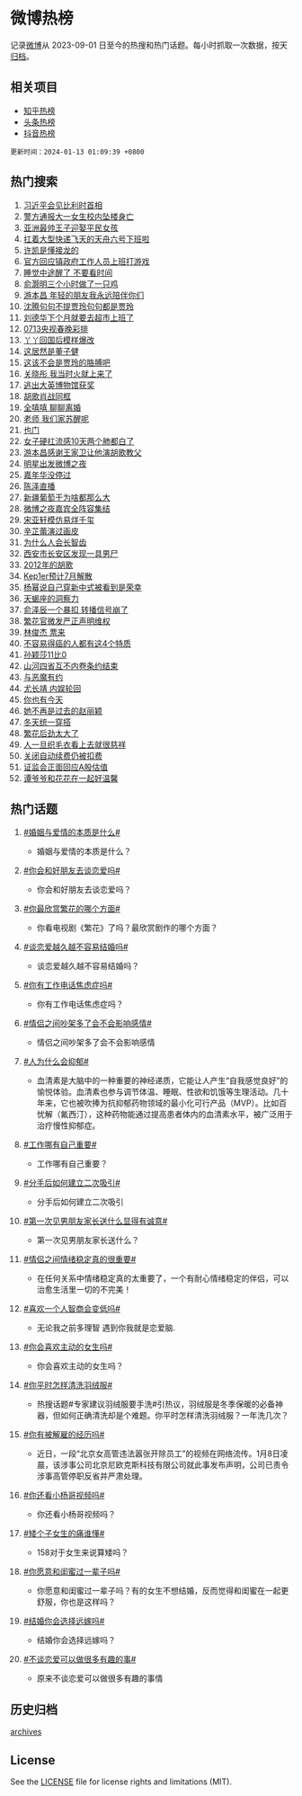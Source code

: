 # 微博热榜

记录[微博](https://www.weibo.com)从 2023-09-01 日至今的热搜和热门话题。每小时抓取一次数据，按天[归档](archives)。

## 相关项目

- [知乎热榜](https://github.com/hotarchive/zhihu)
- [头条热榜](https://github.com/hotarchive/toutiao)
- [抖音热榜](https://github.com/hotarchive/douyin)


`更新时间：2024-01-13 01:09:39 +0800`

## 热门搜索

1. [习近平会见比利时首相](https://m.weibo.cn/search?containerid=100103type%3D1%26t%3D10%26q%3D%23%E4%B9%A0%E8%BF%91%E5%B9%B3%E4%BC%9A%E8%A7%81%E6%AF%94%E5%88%A9%E6%97%B6%E9%A6%96%E7%9B%B8%23&stream_entry_id=51&isnewpage=1&extparam=seat%3D1%26cate%3D10103%26q%3D%2523%25E4%25B9%25A0%25E8%25BF%2591%25E5%25B9%25B3%25E4%25BC%259A%25E8%25A7%2581%25E6%25AF%2594%25E5%2588%25A9%25E6%2597%25B6%25E9%25A6%2596%25E7%259B%25B8%2523%26dgr%3D0%26pos%3D0%26filter_type%3Drealtimehot%26c_type%3D51%26stream_entry_id%3D51%26display_time%3D1705079378%26pre_seqid%3D1705079378600032763151)
1. [警方通报大一女生校内坠楼身亡](https://m.weibo.cn/search?containerid=100103type%3D1%26t%3D10%26q%3D%23%E8%AD%A6%E6%96%B9%E9%80%9A%E6%8A%A5%E5%A4%A7%E4%B8%80%E5%A5%B3%E7%94%9F%E6%A0%A1%E5%86%85%E5%9D%A0%E6%A5%BC%E8%BA%AB%E4%BA%A1%23&stream_entry_id=31&isnewpage=1&extparam=seat%3D1%26realpos%3D1%26c_type%3D31%26stream_entry_id%3D31%26lcate%3D5001%26cate%3D5001%26q%3D%2523%25E8%25AD%25A6%25E6%2596%25B9%25E9%2580%259A%25E6%258A%25A5%25E5%25A4%25A7%25E4%25B8%2580%25E5%25A5%25B3%25E7%2594%259F%25E6%25A0%25A1%25E5%2586%2585%25E5%259D%25A0%25E6%25A5%25BC%25E8%25BA%25AB%25E4%25BA%25A1%2523%26dgr%3D0%26pos%3D0%26filter_type%3Drealtimehot%26band_rank%3D1%26flag%3D2%26display_time%3D1705079378%26pre_seqid%3D1705079378600032763151)
1. [亚洲最帅王子迎娶平民女孩](https://m.weibo.cn/search?containerid=100103type%3D1%26t%3D10%26q%3D%23%E4%BA%9A%E6%B4%B2%E6%9C%80%E5%B8%85%E7%8E%8B%E5%AD%90%E8%BF%8E%E5%A8%B6%E5%B9%B3%E6%B0%91%E5%A5%B3%E5%AD%A9%23&stream_entry_id=31&isnewpage=1&extparam=seat%3D1%26realpos%3D2%26c_type%3D31%26stream_entry_id%3D31%26lcate%3D5001%26cate%3D5001%26q%3D%2523%25E4%25BA%259A%25E6%25B4%25B2%25E6%259C%2580%25E5%25B8%2585%25E7%258E%258B%25E5%25AD%2590%25E8%25BF%258E%25E5%25A8%25B6%25E5%25B9%25B3%25E6%25B0%2591%25E5%25A5%25B3%25E5%25AD%25A9%2523%26dgr%3D0%26pos%3D1%26filter_type%3Drealtimehot%26band_rank%3D2%26flag%3D2%26display_time%3D1705079378%26pre_seqid%3D1705079378600032763151)
1. [扛着大型快递飞天的天舟六号下班啦](https://m.weibo.cn/search?containerid=100103type%3D1%26t%3D10%26q%3D%23%E6%89%9B%E7%9D%80%E5%A4%A7%E5%9E%8B%E5%BF%AB%E9%80%92%E9%A3%9E%E5%A4%A9%E7%9A%84%E5%A4%A9%E8%88%9F%E5%85%AD%E5%8F%B7%E4%B8%8B%E7%8F%AD%E5%95%A6%23&stream_entry_id=31&isnewpage=1&extparam=seat%3D1%26realpos%3D3%26c_type%3D31%26stream_entry_id%3D31%26lcate%3D5001%26cate%3D5001%26q%3D%2523%25E6%2589%259B%25E7%259D%2580%25E5%25A4%25A7%25E5%259E%258B%25E5%25BF%25AB%25E9%2580%2592%25E9%25A3%259E%25E5%25A4%25A9%25E7%259A%2584%25E5%25A4%25A9%25E8%2588%259F%25E5%2585%25AD%25E5%258F%25B7%25E4%25B8%258B%25E7%258F%25AD%25E5%2595%25A6%2523%26dgr%3D0%26pos%3D2%26filter_type%3Drealtimehot%26band_rank%3D3%26flag%3D0%26display_time%3D1705079378%26pre_seqid%3D1705079378600032763151)
1. [许凯是懂接龙的](https://m.weibo.cn/search?containerid=100103type%3D1%26t%3D10%26q%3D%23%E8%AE%B8%E5%87%AF%E6%98%AF%E6%87%82%E6%8E%A5%E9%BE%99%E7%9A%84%23&stream_entry_id=31&isnewpage=1&extparam=seat%3D1%26topic_ad%3D1%26c_type%3D31%26filter_type%3Drealtimehot%26is_ad_pos%3D1%26stream_entry_id%3D31%26q%3D%2523%25E8%25AE%25B8%25E5%2587%25AF%25E6%2598%25AF%25E6%2587%2582%25E6%258E%25A5%25E9%25BE%2599%25E7%259A%2584%2523%26dgr%3D0%26pos%3D3%26adid%3D218706%26band_rank%3D4%26cate%3D5001%26lcate%3D5001%26display_time%3D1705079378%26pre_seqid%3D1705079378600032763151)
1. [官方回应镇政府工作人员上班打游戏](https://m.weibo.cn/search?containerid=100103type%3D1%26t%3D10%26q%3D%23%E5%AE%98%E6%96%B9%E5%9B%9E%E5%BA%94%E9%95%87%E6%94%BF%E5%BA%9C%E5%B7%A5%E4%BD%9C%E4%BA%BA%E5%91%98%E4%B8%8A%E7%8F%AD%E6%89%93%E6%B8%B8%E6%88%8F%23&stream_entry_id=31&isnewpage=1&extparam=seat%3D1%26realpos%3D4%26c_type%3D31%26stream_entry_id%3D31%26lcate%3D5001%26cate%3D5001%26q%3D%2523%25E5%25AE%2598%25E6%2596%25B9%25E5%259B%259E%25E5%25BA%2594%25E9%2595%2587%25E6%2594%25BF%25E5%25BA%259C%25E5%25B7%25A5%25E4%25BD%259C%25E4%25BA%25BA%25E5%2591%2598%25E4%25B8%258A%25E7%258F%25AD%25E6%2589%2593%25E6%25B8%25B8%25E6%2588%258F%2523%26dgr%3D0%26pos%3D4%26filter_type%3Drealtimehot%26band_rank%3D4%26flag%3D2%26display_time%3D1705079378%26pre_seqid%3D1705079378600032763151)
1. [睡觉中途醒了 不要看时间](https://m.weibo.cn/search?containerid=100103type%3D1%26t%3D10%26q%3D%E7%9D%A1%E8%A7%89%E4%B8%AD%E9%80%94%E9%86%92%E4%BA%86+%E4%B8%8D%E8%A6%81%E7%9C%8B%E6%97%B6%E9%97%B4&stream_entry_id=31&isnewpage=1&extparam=seat%3D1%26realpos%3D5%26c_type%3D31%26stream_entry_id%3D31%26lcate%3D5001%26cate%3D5001%26q%3D%25E7%259D%25A1%25E8%25A7%2589%25E4%25B8%25AD%25E9%2580%2594%25E9%2586%2592%25E4%25BA%2586%2520%25E4%25B8%258D%25E8%25A6%2581%25E7%259C%258B%25E6%2597%25B6%25E9%2597%25B4%26dgr%3D0%26pos%3D5%26filter_type%3Drealtimehot%26band_rank%3D5%26flag%3D2%26display_time%3D1705079378%26pre_seqid%3D1705079378600032763151)
1. [俞灏明三个小时做了一只鸡](https://m.weibo.cn/search?containerid=100103type%3D1%26t%3D10%26q%3D%E4%BF%9E%E7%81%8F%E6%98%8E%E4%B8%89%E4%B8%AA%E5%B0%8F%E6%97%B6%E5%81%9A%E4%BA%86%E4%B8%80%E5%8F%AA%E9%B8%A1&stream_entry_id=31&isnewpage=1&extparam=seat%3D1%26realpos%3D6%26c_type%3D31%26stream_entry_id%3D31%26lcate%3D5001%26cate%3D5001%26q%3D%25E4%25BF%259E%25E7%2581%258F%25E6%2598%258E%25E4%25B8%2589%25E4%25B8%25AA%25E5%25B0%258F%25E6%2597%25B6%25E5%2581%259A%25E4%25BA%2586%25E4%25B8%2580%25E5%258F%25AA%25E9%25B8%25A1%26dgr%3D0%26pos%3D6%26filter_type%3Drealtimehot%26band_rank%3D6%26flag%3D2%26display_time%3D1705079378%26pre_seqid%3D1705079378600032763151)
1. [游本昌 年轻的朋友我永远陪伴你们](https://m.weibo.cn/search?containerid=100103type%3D1%26t%3D10%26q%3D%E6%B8%B8%E6%9C%AC%E6%98%8C+%E5%B9%B4%E8%BD%BB%E7%9A%84%E6%9C%8B%E5%8F%8B%E6%88%91%E6%B0%B8%E8%BF%9C%E9%99%AA%E4%BC%B4%E4%BD%A0%E4%BB%AC&stream_entry_id=31&isnewpage=1&extparam=seat%3D1%26realpos%3D7%26c_type%3D31%26stream_entry_id%3D31%26lcate%3D5001%26cate%3D5001%26q%3D%25E6%25B8%25B8%25E6%259C%25AC%25E6%2598%258C%2520%25E5%25B9%25B4%25E8%25BD%25BB%25E7%259A%2584%25E6%259C%258B%25E5%258F%258B%25E6%2588%2591%25E6%25B0%25B8%25E8%25BF%259C%25E9%2599%25AA%25E4%25BC%25B4%25E4%25BD%25A0%25E4%25BB%25AC%26dgr%3D0%26pos%3D7%26filter_type%3Drealtimehot%26band_rank%3D7%26flag%3D0%26display_time%3D1705079378%26pre_seqid%3D1705079378600032763151)
1. [沈腾句句不提贾玲句句都是贾玲](https://m.weibo.cn/search?containerid=100103type%3D1%26t%3D10%26q%3D%23%E6%B2%88%E8%85%BE%E5%8F%A5%E5%8F%A5%E4%B8%8D%E6%8F%90%E8%B4%BE%E7%8E%B2%E5%8F%A5%E5%8F%A5%E9%83%BD%E6%98%AF%E8%B4%BE%E7%8E%B2%23&stream_entry_id=31&isnewpage=1&extparam=seat%3D1%26realpos%3D8%26c_type%3D31%26stream_entry_id%3D31%26lcate%3D5001%26cate%3D5001%26q%3D%2523%25E6%25B2%2588%25E8%2585%25BE%25E5%258F%25A5%25E5%258F%25A5%25E4%25B8%258D%25E6%258F%2590%25E8%25B4%25BE%25E7%258E%25B2%25E5%258F%25A5%25E5%258F%25A5%25E9%2583%25BD%25E6%2598%25AF%25E8%25B4%25BE%25E7%258E%25B2%2523%26dgr%3D0%26pos%3D8%26filter_type%3Drealtimehot%26band_rank%3D8%26flag%3D2%26display_time%3D1705079378%26pre_seqid%3D1705079378600032763151)
1. [刘德华下个月就要去超市上班了](https://m.weibo.cn/search?containerid=100103type%3D1%26t%3D10%26q%3D%E5%88%98%E5%BE%B7%E5%8D%8E%E4%B8%8B%E4%B8%AA%E6%9C%88%E5%B0%B1%E8%A6%81%E5%8E%BB%E8%B6%85%E5%B8%82%E4%B8%8A%E7%8F%AD%E4%BA%86&stream_entry_id=31&isnewpage=1&extparam=seat%3D1%26realpos%3D9%26c_type%3D31%26stream_entry_id%3D31%26lcate%3D5001%26cate%3D5001%26q%3D%25E5%2588%2598%25E5%25BE%25B7%25E5%258D%258E%25E4%25B8%258B%25E4%25B8%25AA%25E6%259C%2588%25E5%25B0%25B1%25E8%25A6%2581%25E5%258E%25BB%25E8%25B6%2585%25E5%25B8%2582%25E4%25B8%258A%25E7%258F%25AD%25E4%25BA%2586%26dgr%3D0%26pos%3D9%26filter_type%3Drealtimehot%26band_rank%3D9%26flag%3D2%26display_time%3D1705079378%26pre_seqid%3D1705079378600032763151)
1. [0713央视春晚彩排](https://m.weibo.cn/search?containerid=100103type%3D1%26t%3D10%26q%3D0713%E5%A4%AE%E8%A7%86%E6%98%A5%E6%99%9A%E5%BD%A9%E6%8E%92&stream_entry_id=31&isnewpage=1&extparam=seat%3D1%26realpos%3D10%26c_type%3D31%26stream_entry_id%3D31%26lcate%3D5001%26cate%3D5001%26q%3D0713%25E5%25A4%25AE%25E8%25A7%2586%25E6%2598%25A5%25E6%2599%259A%25E5%25BD%25A9%25E6%258E%2592%26dgr%3D0%26pos%3D10%26filter_type%3Drealtimehot%26band_rank%3D10%26flag%3D16%26display_time%3D1705079378%26pre_seqid%3D1705079378600032763151)
1. [丫丫回国后模样爆改](https://m.weibo.cn/search?containerid=100103type%3D1%26t%3D10%26q%3D%23%E4%B8%AB%E4%B8%AB%E5%9B%9E%E5%9B%BD%E5%90%8E%E6%A8%A1%E6%A0%B7%E7%88%86%E6%94%B9%23&stream_entry_id=31&isnewpage=1&extparam=seat%3D1%26realpos%3D11%26c_type%3D31%26stream_entry_id%3D31%26lcate%3D5001%26cate%3D5001%26q%3D%2523%25E4%25B8%25AB%25E4%25B8%25AB%25E5%259B%259E%25E5%259B%25BD%25E5%2590%258E%25E6%25A8%25A1%25E6%25A0%25B7%25E7%2588%2586%25E6%2594%25B9%2523%26dgr%3D0%26pos%3D11%26filter_type%3Drealtimehot%26band_rank%3D11%26flag%3D2%26display_time%3D1705079378%26pre_seqid%3D1705079378600032763151)
1. [这居然是董子健](https://m.weibo.cn/search?containerid=100103type%3D1%26t%3D10%26q%3D%E8%BF%99%E5%B1%85%E7%84%B6%E6%98%AF%E8%91%A3%E5%AD%90%E5%81%A5&stream_entry_id=31&isnewpage=1&extparam=seat%3D1%26realpos%3D12%26c_type%3D31%26stream_entry_id%3D31%26lcate%3D5001%26cate%3D5001%26q%3D%25E8%25BF%2599%25E5%25B1%2585%25E7%2584%25B6%25E6%2598%25AF%25E8%2591%25A3%25E5%25AD%2590%25E5%2581%25A5%26dgr%3D0%26pos%3D12%26filter_type%3Drealtimehot%26band_rank%3D12%26flag%3D2%26display_time%3D1705079378%26pre_seqid%3D1705079378600032763151)
1. [这该不会是贾玲的胳膊吧](https://m.weibo.cn/search?containerid=100103type%3D1%26t%3D10%26q%3D%E8%BF%99%E8%AF%A5%E4%B8%8D%E4%BC%9A%E6%98%AF%E8%B4%BE%E7%8E%B2%E7%9A%84%E8%83%B3%E8%86%8A%E5%90%A7&stream_entry_id=31&isnewpage=1&extparam=seat%3D1%26realpos%3D13%26c_type%3D31%26stream_entry_id%3D31%26lcate%3D5001%26cate%3D5001%26q%3D%25E8%25BF%2599%25E8%25AF%25A5%25E4%25B8%258D%25E4%25BC%259A%25E6%2598%25AF%25E8%25B4%25BE%25E7%258E%25B2%25E7%259A%2584%25E8%2583%25B3%25E8%2586%258A%25E5%2590%25A7%26dgr%3D0%26pos%3D13%26filter_type%3Drealtimehot%26band_rank%3D13%26flag%3D2%26display_time%3D1705079378%26pre_seqid%3D1705079378600032763151)
1. [关晓彤 我当时火就上来了](https://m.weibo.cn/search?containerid=100103type%3D1%26t%3D10%26q%3D%E5%85%B3%E6%99%93%E5%BD%A4+%E6%88%91%E5%BD%93%E6%97%B6%E7%81%AB%E5%B0%B1%E4%B8%8A%E6%9D%A5%E4%BA%86&stream_entry_id=31&isnewpage=1&extparam=seat%3D1%26realpos%3D14%26c_type%3D31%26stream_entry_id%3D31%26lcate%3D5001%26cate%3D5001%26q%3D%25E5%2585%25B3%25E6%2599%2593%25E5%25BD%25A4%2520%25E6%2588%2591%25E5%25BD%2593%25E6%2597%25B6%25E7%2581%25AB%25E5%25B0%25B1%25E4%25B8%258A%25E6%259D%25A5%25E4%25BA%2586%26dgr%3D0%26pos%3D14%26filter_type%3Drealtimehot%26band_rank%3D14%26flag%3D2%26display_time%3D1705079378%26pre_seqid%3D1705079378600032763151)
1. [逃出大英博物馆获奖](https://m.weibo.cn/search?containerid=100103type%3D1%26t%3D10%26q%3D%E9%80%83%E5%87%BA%E5%A4%A7%E8%8B%B1%E5%8D%9A%E7%89%A9%E9%A6%86%E8%8E%B7%E5%A5%96&stream_entry_id=31&isnewpage=1&extparam=seat%3D1%26realpos%3D15%26c_type%3D31%26stream_entry_id%3D31%26lcate%3D5001%26cate%3D5001%26q%3D%25E9%2580%2583%25E5%2587%25BA%25E5%25A4%25A7%25E8%258B%25B1%25E5%258D%259A%25E7%2589%25A9%25E9%25A6%2586%25E8%258E%25B7%25E5%25A5%2596%26dgr%3D0%26pos%3D15%26filter_type%3Drealtimehot%26band_rank%3D15%26flag%3D0%26display_time%3D1705079378%26pre_seqid%3D1705079378600032763151)
1. [胡歌肖战同框](https://m.weibo.cn/search?containerid=100103type%3D1%26t%3D10%26q%3D%23%E8%83%A1%E6%AD%8C%E8%82%96%E6%88%98%E5%90%8C%E6%A1%86%23&stream_entry_id=31&isnewpage=1&extparam=seat%3D1%26realpos%3D16%26c_type%3D31%26stream_entry_id%3D31%26lcate%3D5001%26cate%3D5001%26q%3D%2523%25E8%2583%25A1%25E6%25AD%258C%25E8%2582%2596%25E6%2588%2598%25E5%2590%258C%25E6%25A1%2586%2523%26dgr%3D0%26pos%3D16%26filter_type%3Drealtimehot%26band_rank%3D16%26flag%3D0%26display_time%3D1705079378%26pre_seqid%3D1705079378600032763151)
1. [全嘻嘻 聊聊离婚](https://m.weibo.cn/search?containerid=100103type%3D1%26t%3D10%26q%3D%E5%85%A8%E5%98%BB%E5%98%BB+%E8%81%8A%E8%81%8A%E7%A6%BB%E5%A9%9A&stream_entry_id=31&isnewpage=1&extparam=seat%3D1%26realpos%3D17%26c_type%3D31%26stream_entry_id%3D31%26lcate%3D5001%26cate%3D5001%26q%3D%25E5%2585%25A8%25E5%2598%25BB%25E5%2598%25BB%2520%25E8%2581%258A%25E8%2581%258A%25E7%25A6%25BB%25E5%25A9%259A%26dgr%3D0%26pos%3D17%26filter_type%3Drealtimehot%26band_rank%3D17%26flag%3D2%26display_time%3D1705079378%26pre_seqid%3D1705079378600032763151)
1. [老师 我们家苏醒呢](https://m.weibo.cn/search?containerid=100103type%3D1%26t%3D10%26q%3D%E8%80%81%E5%B8%88+%E6%88%91%E4%BB%AC%E5%AE%B6%E8%8B%8F%E9%86%92%E5%91%A2&stream_entry_id=31&isnewpage=1&extparam=seat%3D1%26realpos%3D18%26c_type%3D31%26stream_entry_id%3D31%26lcate%3D5001%26cate%3D5001%26q%3D%25E8%2580%2581%25E5%25B8%2588%2520%25E6%2588%2591%25E4%25BB%25AC%25E5%25AE%25B6%25E8%258B%258F%25E9%2586%2592%25E5%2591%25A2%26dgr%3D0%26pos%3D18%26filter_type%3Drealtimehot%26band_rank%3D18%26flag%3D0%26display_time%3D1705079378%26pre_seqid%3D1705079378600032763151)
1. [也门](https://m.weibo.cn/search?containerid=100103type%3D1%26t%3D10%26q%3D%23%E4%B9%9F%E9%97%A8%23&stream_entry_id=31&isnewpage=1&extparam=seat%3D1%26realpos%3D19%26c_type%3D31%26stream_entry_id%3D31%26lcate%3D5001%26cate%3D5001%26q%3D%2523%25E4%25B9%259F%25E9%2597%25A8%2523%26dgr%3D0%26pos%3D19%26filter_type%3Drealtimehot%26band_rank%3D19%26flag%3D0%26display_time%3D1705079378%26pre_seqid%3D1705079378600032763151)
1. [女子硬扛流感10天两个肺都白了](https://m.weibo.cn/search?containerid=100103type%3D1%26t%3D10%26q%3D%23%E5%A5%B3%E5%AD%90%E7%A1%AC%E6%89%9B%E6%B5%81%E6%84%9F10%E5%A4%A9%E4%B8%A4%E4%B8%AA%E8%82%BA%E9%83%BD%E7%99%BD%E4%BA%86%23&stream_entry_id=31&isnewpage=1&extparam=seat%3D1%26realpos%3D20%26c_type%3D31%26stream_entry_id%3D31%26lcate%3D5001%26cate%3D5001%26q%3D%2523%25E5%25A5%25B3%25E5%25AD%2590%25E7%25A1%25AC%25E6%2589%259B%25E6%25B5%2581%25E6%2584%259F10%25E5%25A4%25A9%25E4%25B8%25A4%25E4%25B8%25AA%25E8%2582%25BA%25E9%2583%25BD%25E7%2599%25BD%25E4%25BA%2586%2523%26dgr%3D0%26pos%3D20%26filter_type%3Drealtimehot%26band_rank%3D20%26flag%3D0%26display_time%3D1705079378%26pre_seqid%3D1705079378600032763151)
1. [游本昌感谢王家卫让他演胡歌教父](https://m.weibo.cn/search?containerid=100103type%3D1%26t%3D10%26q%3D%23%E6%B8%B8%E6%9C%AC%E6%98%8C%E6%84%9F%E8%B0%A2%E7%8E%8B%E5%AE%B6%E5%8D%AB%E8%AE%A9%E4%BB%96%E6%BC%94%E8%83%A1%E6%AD%8C%E6%95%99%E7%88%B6%23&stream_entry_id=31&isnewpage=1&extparam=seat%3D1%26realpos%3D21%26c_type%3D31%26stream_entry_id%3D31%26lcate%3D5001%26cate%3D5001%26q%3D%2523%25E6%25B8%25B8%25E6%259C%25AC%25E6%2598%258C%25E6%2584%259F%25E8%25B0%25A2%25E7%258E%258B%25E5%25AE%25B6%25E5%258D%25AB%25E8%25AE%25A9%25E4%25BB%2596%25E6%25BC%2594%25E8%2583%25A1%25E6%25AD%258C%25E6%2595%2599%25E7%2588%25B6%2523%26dgr%3D0%26pos%3D21%26filter_type%3Drealtimehot%26band_rank%3D21%26flag%3D1%26display_time%3D1705079378%26pre_seqid%3D1705079378600032763151)
1. [明星出发微博之夜](https://m.weibo.cn/search?containerid=100103type%3D1%26t%3D10%26q%3D%23%E6%98%8E%E6%98%9F%E5%87%BA%E5%8F%91%E5%BE%AE%E5%8D%9A%E4%B9%8B%E5%A4%9C%23&stream_entry_id=31&isnewpage=1&extparam=seat%3D1%26realpos%3D22%26c_type%3D31%26stream_entry_id%3D31%26lcate%3D5001%26cate%3D5001%26q%3D%2523%25E6%2598%258E%25E6%2598%259F%25E5%2587%25BA%25E5%258F%2591%25E5%25BE%25AE%25E5%258D%259A%25E4%25B9%258B%25E5%25A4%259C%2523%26dgr%3D0%26pos%3D22%26filter_type%3Drealtimehot%26band_rank%3D22%26flag%3D0%26display_time%3D1705079378%26pre_seqid%3D1705079378600032763151)
1. [嘉年华没停过](https://m.weibo.cn/search?containerid=100103type%3D1%26t%3D10%26q%3D%E5%98%89%E5%B9%B4%E5%8D%8E%E6%B2%A1%E5%81%9C%E8%BF%87&stream_entry_id=31&isnewpage=1&extparam=seat%3D1%26realpos%3D23%26c_type%3D31%26stream_entry_id%3D31%26lcate%3D5001%26cate%3D5001%26q%3D%25E5%2598%2589%25E5%25B9%25B4%25E5%258D%258E%25E6%25B2%25A1%25E5%2581%259C%25E8%25BF%2587%26dgr%3D0%26pos%3D23%26filter_type%3Drealtimehot%26band_rank%3D23%26flag%3D0%26display_time%3D1705079378%26pre_seqid%3D1705079378600032763151)
1. [陈泽直播](https://m.weibo.cn/search?containerid=100103type%3D1%26t%3D10%26q%3D%E9%99%88%E6%B3%BD%E7%9B%B4%E6%92%AD&stream_entry_id=31&isnewpage=1&extparam=seat%3D1%26realpos%3D24%26c_type%3D31%26stream_entry_id%3D31%26lcate%3D5001%26cate%3D5001%26q%3D%25E9%2599%2588%25E6%25B3%25BD%25E7%259B%25B4%25E6%2592%25AD%26dgr%3D0%26pos%3D24%26filter_type%3Drealtimehot%26band_rank%3D24%26flag%3D0%26display_time%3D1705079378%26pre_seqid%3D1705079378600032763151)
1. [新疆葡萄干为啥都那么大](https://m.weibo.cn/search?containerid=100103type%3D1%26t%3D10%26q%3D%23%E6%96%B0%E7%96%86%E8%91%A1%E8%90%84%E5%B9%B2%E4%B8%BA%E5%95%A5%E9%83%BD%E9%82%A3%E4%B9%88%E5%A4%A7%23&stream_entry_id=31&isnewpage=1&extparam=seat%3D1%26realpos%3D25%26c_type%3D31%26stream_entry_id%3D31%26lcate%3D5001%26cate%3D5001%26q%3D%2523%25E6%2596%25B0%25E7%2596%2586%25E8%2591%25A1%25E8%2590%2584%25E5%25B9%25B2%25E4%25B8%25BA%25E5%2595%25A5%25E9%2583%25BD%25E9%2582%25A3%25E4%25B9%2588%25E5%25A4%25A7%2523%26dgr%3D0%26pos%3D25%26filter_type%3Drealtimehot%26band_rank%3D25%26flag%3D0%26display_time%3D1705079378%26pre_seqid%3D1705079378600032763151)
1. [微博之夜嘉宾全阵容集结](https://m.weibo.cn/search?containerid=100103type%3D1%26t%3D10%26q%3D%23%E5%BE%AE%E5%8D%9A%E4%B9%8B%E5%A4%9C%E5%98%89%E5%AE%BE%E5%85%A8%E9%98%B5%E5%AE%B9%E9%9B%86%E7%BB%93%23&stream_entry_id=31&isnewpage=1&extparam=seat%3D1%26realpos%3D26%26c_type%3D31%26stream_entry_id%3D31%26lcate%3D5001%26cate%3D5001%26q%3D%2523%25E5%25BE%25AE%25E5%258D%259A%25E4%25B9%258B%25E5%25A4%259C%25E5%2598%2589%25E5%25AE%25BE%25E5%2585%25A8%25E9%2598%25B5%25E5%25AE%25B9%25E9%259B%2586%25E7%25BB%2593%2523%26dgr%3D0%26pos%3D26%26filter_type%3Drealtimehot%26band_rank%3D26%26flag%3D0%26display_time%3D1705079378%26pre_seqid%3D1705079378600032763151)
1. [宋亚轩模仿易烊千玺](https://m.weibo.cn/search?containerid=100103type%3D1%26t%3D10%26q%3D%23%E5%AE%8B%E4%BA%9A%E8%BD%A9%E6%A8%A1%E4%BB%BF%E6%98%93%E7%83%8A%E5%8D%83%E7%8E%BA%23&stream_entry_id=31&isnewpage=1&extparam=seat%3D1%26realpos%3D27%26c_type%3D31%26stream_entry_id%3D31%26lcate%3D5001%26cate%3D5001%26q%3D%2523%25E5%25AE%258B%25E4%25BA%259A%25E8%25BD%25A9%25E6%25A8%25A1%25E4%25BB%25BF%25E6%2598%2593%25E7%2583%258A%25E5%258D%2583%25E7%258E%25BA%2523%26dgr%3D0%26pos%3D27%26filter_type%3Drealtimehot%26band_rank%3D27%26flag%3D0%26display_time%3D1705079378%26pre_seqid%3D1705079378600032763151)
1. [辛芷蕾演过画皮](https://m.weibo.cn/search?containerid=100103type%3D1%26t%3D10%26q%3D%23%E8%BE%9B%E8%8A%B7%E8%95%BE%E6%BC%94%E8%BF%87%E7%94%BB%E7%9A%AE%23&stream_entry_id=31&isnewpage=1&extparam=seat%3D1%26realpos%3D28%26c_type%3D31%26stream_entry_id%3D31%26lcate%3D5001%26cate%3D5001%26q%3D%2523%25E8%25BE%259B%25E8%258A%25B7%25E8%2595%25BE%25E6%25BC%2594%25E8%25BF%2587%25E7%2594%25BB%25E7%259A%25AE%2523%26dgr%3D0%26pos%3D28%26filter_type%3Drealtimehot%26band_rank%3D28%26flag%3D0%26display_time%3D1705079378%26pre_seqid%3D1705079378600032763151)
1. [为什么人会长智齿](https://m.weibo.cn/search?containerid=100103type%3D1%26t%3D10%26q%3D%E4%B8%BA%E4%BB%80%E4%B9%88%E4%BA%BA%E4%BC%9A%E9%95%BF%E6%99%BA%E9%BD%BF&stream_entry_id=31&isnewpage=1&extparam=seat%3D1%26realpos%3D29%26c_type%3D31%26stream_entry_id%3D31%26lcate%3D5001%26cate%3D5001%26q%3D%25E4%25B8%25BA%25E4%25BB%2580%25E4%25B9%2588%25E4%25BA%25BA%25E4%25BC%259A%25E9%2595%25BF%25E6%2599%25BA%25E9%25BD%25BF%26dgr%3D0%26pos%3D29%26filter_type%3Drealtimehot%26band_rank%3D29%26flag%3D1%26display_time%3D1705079378%26pre_seqid%3D1705079378600032763151)
1. [西安市长安区发现一具男尸](https://m.weibo.cn/search?containerid=100103type%3D1%26t%3D10%26q%3D%23%E8%A5%BF%E5%AE%89%E5%B8%82%E9%95%BF%E5%AE%89%E5%8C%BA%E5%8F%91%E7%8E%B0%E4%B8%80%E5%85%B7%E7%94%B7%E5%B0%B8%23&stream_entry_id=31&isnewpage=1&extparam=seat%3D1%26realpos%3D30%26c_type%3D31%26stream_entry_id%3D31%26lcate%3D5001%26cate%3D5001%26q%3D%2523%25E8%25A5%25BF%25E5%25AE%2589%25E5%25B8%2582%25E9%2595%25BF%25E5%25AE%2589%25E5%258C%25BA%25E5%258F%2591%25E7%258E%25B0%25E4%25B8%2580%25E5%2585%25B7%25E7%2594%25B7%25E5%25B0%25B8%2523%26dgr%3D0%26pos%3D30%26filter_type%3Drealtimehot%26band_rank%3D30%26flag%3D0%26display_time%3D1705079378%26pre_seqid%3D1705079378600032763151)
1. [2012年的胡歌](https://m.weibo.cn/search?containerid=100103type%3D1%26t%3D10%26q%3D2012%E5%B9%B4%E7%9A%84%E8%83%A1%E6%AD%8C&stream_entry_id=31&isnewpage=1&extparam=seat%3D1%26realpos%3D31%26c_type%3D31%26stream_entry_id%3D31%26lcate%3D5001%26cate%3D5001%26q%3D2012%25E5%25B9%25B4%25E7%259A%2584%25E8%2583%25A1%25E6%25AD%258C%26dgr%3D0%26pos%3D31%26filter_type%3Drealtimehot%26band_rank%3D31%26flag%3D0%26display_time%3D1705079378%26pre_seqid%3D1705079378600032763151)
1. [Kep1er预计7月解散](https://m.weibo.cn/search?containerid=100103type%3D1%26t%3D10%26q%3DKep1er%E9%A2%84%E8%AE%A17%E6%9C%88%E8%A7%A3%E6%95%A3&stream_entry_id=31&isnewpage=1&extparam=seat%3D1%26realpos%3D32%26c_type%3D31%26stream_entry_id%3D31%26lcate%3D5001%26cate%3D5001%26q%3DKep1er%25E9%25A2%2584%25E8%25AE%25A17%25E6%259C%2588%25E8%25A7%25A3%25E6%2595%25A3%26dgr%3D0%26pos%3D32%26filter_type%3Drealtimehot%26band_rank%3D32%26flag%3D0%26display_time%3D1705079378%26pre_seqid%3D1705079378600032763151)
1. [杨幂说自己穿新中式被看到是荣幸](https://m.weibo.cn/search?containerid=100103type%3D1%26t%3D10%26q%3D%23%E6%9D%A8%E5%B9%82%E8%AF%B4%E8%87%AA%E5%B7%B1%E7%A9%BF%E6%96%B0%E4%B8%AD%E5%BC%8F%E8%A2%AB%E7%9C%8B%E5%88%B0%E6%98%AF%E8%8D%A3%E5%B9%B8%23&stream_entry_id=31&isnewpage=1&extparam=seat%3D1%26realpos%3D33%26c_type%3D31%26stream_entry_id%3D31%26lcate%3D5001%26cate%3D5001%26q%3D%2523%25E6%259D%25A8%25E5%25B9%2582%25E8%25AF%25B4%25E8%2587%25AA%25E5%25B7%25B1%25E7%25A9%25BF%25E6%2596%25B0%25E4%25B8%25AD%25E5%25BC%258F%25E8%25A2%25AB%25E7%259C%258B%25E5%2588%25B0%25E6%2598%25AF%25E8%258D%25A3%25E5%25B9%25B8%2523%26dgr%3D0%26pos%3D33%26filter_type%3Drealtimehot%26band_rank%3D33%26flag%3D0%26display_time%3D1705079378%26pre_seqid%3D1705079378600032763151)
1. [天蝎座的洞察力](https://m.weibo.cn/search?containerid=100103type%3D1%26t%3D10%26q%3D%E5%A4%A9%E8%9D%8E%E5%BA%A7%E7%9A%84%E6%B4%9E%E5%AF%9F%E5%8A%9B&stream_entry_id=31&isnewpage=1&extparam=seat%3D1%26realpos%3D34%26c_type%3D31%26stream_entry_id%3D31%26lcate%3D5001%26cate%3D5001%26q%3D%25E5%25A4%25A9%25E8%259D%258E%25E5%25BA%25A7%25E7%259A%2584%25E6%25B4%259E%25E5%25AF%259F%25E5%258A%259B%26dgr%3D0%26pos%3D34%26filter_type%3Drealtimehot%26band_rank%3D34%26flag%3D0%26display_time%3D1705079378%26pre_seqid%3D1705079378600032763151)
1. [俞泽辰一个暴扣 转播信号崩了](https://m.weibo.cn/search?containerid=100103type%3D1%26t%3D10%26q%3D%E4%BF%9E%E6%B3%BD%E8%BE%B0%E4%B8%80%E4%B8%AA%E6%9A%B4%E6%89%A3+%E8%BD%AC%E6%92%AD%E4%BF%A1%E5%8F%B7%E5%B4%A9%E4%BA%86&stream_entry_id=31&isnewpage=1&extparam=seat%3D1%26realpos%3D35%26c_type%3D31%26stream_entry_id%3D31%26lcate%3D5001%26cate%3D5001%26q%3D%25E4%25BF%259E%25E6%25B3%25BD%25E8%25BE%25B0%25E4%25B8%2580%25E4%25B8%25AA%25E6%259A%25B4%25E6%2589%25A3%2520%25E8%25BD%25AC%25E6%2592%25AD%25E4%25BF%25A1%25E5%258F%25B7%25E5%25B4%25A9%25E4%25BA%2586%26dgr%3D0%26pos%3D35%26filter_type%3Drealtimehot%26band_rank%3D35%26flag%3D0%26display_time%3D1705079378%26pre_seqid%3D1705079378600032763151)
1. [繁花官微发严正声明维权](https://m.weibo.cn/search?containerid=100103type%3D1%26t%3D10%26q%3D%23%E7%B9%81%E8%8A%B1%E5%AE%98%E5%BE%AE%E5%8F%91%E4%B8%A5%E6%AD%A3%E5%A3%B0%E6%98%8E%E7%BB%B4%E6%9D%83%23&stream_entry_id=31&isnewpage=1&extparam=seat%3D1%26realpos%3D36%26c_type%3D31%26stream_entry_id%3D31%26lcate%3D5001%26cate%3D5001%26q%3D%2523%25E7%25B9%2581%25E8%258A%25B1%25E5%25AE%2598%25E5%25BE%25AE%25E5%258F%2591%25E4%25B8%25A5%25E6%25AD%25A3%25E5%25A3%25B0%25E6%2598%258E%25E7%25BB%25B4%25E6%259D%2583%2523%26dgr%3D0%26pos%3D36%26filter_type%3Drealtimehot%26band_rank%3D36%26flag%3D0%26display_time%3D1705079378%26pre_seqid%3D1705079378600032763151)
1. [林俊杰 票来](https://m.weibo.cn/search?containerid=100103type%3D1%26t%3D10%26q%3D%E6%9E%97%E4%BF%8A%E6%9D%B0+%E7%A5%A8%E6%9D%A5&stream_entry_id=31&isnewpage=1&extparam=seat%3D1%26realpos%3D37%26c_type%3D31%26stream_entry_id%3D31%26lcate%3D5001%26cate%3D5001%26q%3D%25E6%259E%2597%25E4%25BF%258A%25E6%259D%25B0%2520%25E7%25A5%25A8%25E6%259D%25A5%26dgr%3D0%26pos%3D37%26filter_type%3Drealtimehot%26band_rank%3D37%26flag%3D0%26display_time%3D1705079378%26pre_seqid%3D1705079378600032763151)
1. [不容易得癌的人都有这4个特质](https://m.weibo.cn/search?containerid=100103type%3D1%26t%3D10%26q%3D%23%E4%B8%8D%E5%AE%B9%E6%98%93%E5%BE%97%E7%99%8C%E7%9A%84%E4%BA%BA%E9%83%BD%E6%9C%89%E8%BF%994%E4%B8%AA%E7%89%B9%E8%B4%A8%23&stream_entry_id=31&isnewpage=1&extparam=seat%3D1%26realpos%3D38%26c_type%3D31%26stream_entry_id%3D31%26lcate%3D5001%26cate%3D5001%26q%3D%2523%25E4%25B8%258D%25E5%25AE%25B9%25E6%2598%2593%25E5%25BE%2597%25E7%2599%258C%25E7%259A%2584%25E4%25BA%25BA%25E9%2583%25BD%25E6%259C%2589%25E8%25BF%25994%25E4%25B8%25AA%25E7%2589%25B9%25E8%25B4%25A8%2523%26dgr%3D0%26pos%3D38%26filter_type%3Drealtimehot%26band_rank%3D38%26flag%3D0%26display_time%3D1705079378%26pre_seqid%3D1705079378600032763151)
1. [孙颖莎11比0](https://m.weibo.cn/search?containerid=100103type%3D1%26t%3D10%26q%3D%23%E5%AD%99%E9%A2%96%E8%8E%8E11%E6%AF%940%23&stream_entry_id=31&isnewpage=1&extparam=seat%3D1%26realpos%3D39%26c_type%3D31%26stream_entry_id%3D31%26lcate%3D5001%26cate%3D5001%26q%3D%2523%25E5%25AD%2599%25E9%25A2%2596%25E8%258E%258E11%25E6%25AF%25940%2523%26dgr%3D0%26pos%3D39%26filter_type%3Drealtimehot%26band_rank%3D39%26flag%3D0%26display_time%3D1705079378%26pre_seqid%3D1705079378600032763151)
1. [山河四省互不内卷条约结束](https://m.weibo.cn/search?containerid=100103type%3D1%26t%3D10%26q%3D%23%E5%B1%B1%E6%B2%B3%E5%9B%9B%E7%9C%81%E4%BA%92%E4%B8%8D%E5%86%85%E5%8D%B7%E6%9D%A1%E7%BA%A6%E7%BB%93%E6%9D%9F%23&stream_entry_id=31&isnewpage=1&extparam=seat%3D1%26realpos%3D40%26c_type%3D31%26stream_entry_id%3D31%26lcate%3D5001%26cate%3D5001%26q%3D%2523%25E5%25B1%25B1%25E6%25B2%25B3%25E5%259B%259B%25E7%259C%2581%25E4%25BA%2592%25E4%25B8%258D%25E5%2586%2585%25E5%258D%25B7%25E6%259D%25A1%25E7%25BA%25A6%25E7%25BB%2593%25E6%259D%259F%2523%26dgr%3D0%26pos%3D40%26filter_type%3Drealtimehot%26band_rank%3D40%26flag%3D0%26display_time%3D1705079378%26pre_seqid%3D1705079378600032763151)
1. [与恶魔有约](https://m.weibo.cn/search?containerid=100103type%3D1%26t%3D10%26q%3D%E4%B8%8E%E6%81%B6%E9%AD%94%E6%9C%89%E7%BA%A6&stream_entry_id=31&isnewpage=1&extparam=seat%3D1%26realpos%3D41%26c_type%3D31%26stream_entry_id%3D31%26lcate%3D5001%26cate%3D5001%26q%3D%25E4%25B8%258E%25E6%2581%25B6%25E9%25AD%2594%25E6%259C%2589%25E7%25BA%25A6%26dgr%3D0%26pos%3D41%26filter_type%3Drealtimehot%26band_rank%3D41%26flag%3D0%26display_time%3D1705079378%26pre_seqid%3D1705079378600032763151)
1. [尤长靖 内娱轮回](https://m.weibo.cn/search?containerid=100103type%3D1%26t%3D10%26q%3D%E5%B0%A4%E9%95%BF%E9%9D%96+%E5%86%85%E5%A8%B1%E8%BD%AE%E5%9B%9E&stream_entry_id=31&isnewpage=1&extparam=seat%3D1%26realpos%3D42%26c_type%3D31%26stream_entry_id%3D31%26lcate%3D5001%26cate%3D5001%26q%3D%25E5%25B0%25A4%25E9%2595%25BF%25E9%259D%2596%2520%25E5%2586%2585%25E5%25A8%25B1%25E8%25BD%25AE%25E5%259B%259E%26dgr%3D0%26pos%3D42%26filter_type%3Drealtimehot%26band_rank%3D42%26flag%3D0%26display_time%3D1705079378%26pre_seqid%3D1705079378600032763151)
1. [你也有今天](https://m.weibo.cn/search?containerid=100103type%3D1%26t%3D10%26q%3D%E4%BD%A0%E4%B9%9F%E6%9C%89%E4%BB%8A%E5%A4%A9&stream_entry_id=31&isnewpage=1&extparam=seat%3D1%26realpos%3D43%26c_type%3D31%26stream_entry_id%3D31%26lcate%3D5001%26cate%3D5001%26q%3D%25E4%25BD%25A0%25E4%25B9%259F%25E6%259C%2589%25E4%25BB%258A%25E5%25A4%25A9%26dgr%3D0%26pos%3D43%26filter_type%3Drealtimehot%26band_rank%3D43%26flag%3D1%26display_time%3D1705079378%26pre_seqid%3D1705079378600032763151)
1. [她不再是过去的赵丽颖](https://m.weibo.cn/search?containerid=100103type%3D1%26t%3D10%26q%3D%23%E5%A5%B9%E4%B8%8D%E5%86%8D%E6%98%AF%E8%BF%87%E5%8E%BB%E7%9A%84%E8%B5%B5%E4%B8%BD%E9%A2%96%23&stream_entry_id=31&isnewpage=1&extparam=seat%3D1%26realpos%3D44%26c_type%3D31%26stream_entry_id%3D31%26lcate%3D5001%26cate%3D5001%26q%3D%2523%25E5%25A5%25B9%25E4%25B8%258D%25E5%2586%258D%25E6%2598%25AF%25E8%25BF%2587%25E5%258E%25BB%25E7%259A%2584%25E8%25B5%25B5%25E4%25B8%25BD%25E9%25A2%2596%2523%26dgr%3D0%26pos%3D44%26filter_type%3Drealtimehot%26band_rank%3D44%26flag%3D0%26display_time%3D1705079378%26pre_seqid%3D1705079378600032763151)
1. [冬天统一穿搭](https://m.weibo.cn/search?containerid=100103type%3D1%26t%3D10%26q%3D%E5%86%AC%E5%A4%A9%E7%BB%9F%E4%B8%80%E7%A9%BF%E6%90%AD&stream_entry_id=31&isnewpage=1&extparam=seat%3D1%26realpos%3D45%26c_type%3D31%26stream_entry_id%3D31%26lcate%3D5001%26cate%3D5001%26q%3D%25E5%2586%25AC%25E5%25A4%25A9%25E7%25BB%259F%25E4%25B8%2580%25E7%25A9%25BF%25E6%2590%25AD%26dgr%3D0%26pos%3D45%26filter_type%3Drealtimehot%26band_rank%3D45%26flag%3D0%26display_time%3D1705079378%26pre_seqid%3D1705079378600032763151)
1. [繁花后劲太大了](https://m.weibo.cn/search?containerid=100103type%3D1%26t%3D10%26q%3D%23%E7%B9%81%E8%8A%B1%E5%90%8E%E5%8A%B2%E5%A4%AA%E5%A4%A7%E4%BA%86%23&stream_entry_id=31&isnewpage=1&extparam=seat%3D1%26realpos%3D46%26c_type%3D31%26stream_entry_id%3D31%26lcate%3D5001%26cate%3D5001%26q%3D%2523%25E7%25B9%2581%25E8%258A%25B1%25E5%2590%258E%25E5%258A%25B2%25E5%25A4%25AA%25E5%25A4%25A7%25E4%25BA%2586%2523%26dgr%3D0%26pos%3D46%26filter_type%3Drealtimehot%26band_rank%3D46%26flag%3D0%26display_time%3D1705079378%26pre_seqid%3D1705079378600032763151)
1. [人一旦织毛衣看上去就很慈祥](https://m.weibo.cn/search?containerid=100103type%3D1%26t%3D10%26q%3D%23%E4%BA%BA%E4%B8%80%E6%97%A6%E7%BB%87%E6%AF%9B%E8%A1%A3%E7%9C%8B%E4%B8%8A%E5%8E%BB%E5%B0%B1%E5%BE%88%E6%85%88%E7%A5%A5%23&stream_entry_id=31&isnewpage=1&extparam=seat%3D1%26realpos%3D47%26c_type%3D31%26stream_entry_id%3D31%26lcate%3D5001%26cate%3D5001%26q%3D%2523%25E4%25BA%25BA%25E4%25B8%2580%25E6%2597%25A6%25E7%25BB%2587%25E6%25AF%259B%25E8%25A1%25A3%25E7%259C%258B%25E4%25B8%258A%25E5%258E%25BB%25E5%25B0%25B1%25E5%25BE%2588%25E6%2585%2588%25E7%25A5%25A5%2523%26dgr%3D0%26pos%3D47%26filter_type%3Drealtimehot%26band_rank%3D47%26flag%3D0%26display_time%3D1705079378%26pre_seqid%3D1705079378600032763151)
1. [关闭自动续费仍被扣费](https://m.weibo.cn/search?containerid=100103type%3D1%26t%3D10%26q%3D%23%E5%85%B3%E9%97%AD%E8%87%AA%E5%8A%A8%E7%BB%AD%E8%B4%B9%E4%BB%8D%E8%A2%AB%E6%89%A3%E8%B4%B9%23&stream_entry_id=31&isnewpage=1&extparam=seat%3D1%26realpos%3D48%26c_type%3D31%26stream_entry_id%3D31%26lcate%3D5001%26cate%3D5001%26q%3D%2523%25E5%2585%25B3%25E9%2597%25AD%25E8%2587%25AA%25E5%258A%25A8%25E7%25BB%25AD%25E8%25B4%25B9%25E4%25BB%258D%25E8%25A2%25AB%25E6%2589%25A3%25E8%25B4%25B9%2523%26dgr%3D0%26pos%3D48%26filter_type%3Drealtimehot%26band_rank%3D48%26flag%3D0%26display_time%3D1705079378%26pre_seqid%3D1705079378600032763151)
1. [证监会正面回应A股估值](https://m.weibo.cn/search?containerid=100103type%3D1%26t%3D10%26q%3D%23%E8%AF%81%E7%9B%91%E4%BC%9A%E6%AD%A3%E9%9D%A2%E5%9B%9E%E5%BA%94A%E8%82%A1%E4%BC%B0%E5%80%BC%23&stream_entry_id=31&isnewpage=1&extparam=seat%3D1%26realpos%3D49%26c_type%3D31%26stream_entry_id%3D31%26lcate%3D5001%26cate%3D5001%26q%3D%2523%25E8%25AF%2581%25E7%259B%2591%25E4%25BC%259A%25E6%25AD%25A3%25E9%259D%25A2%25E5%259B%259E%25E5%25BA%2594A%25E8%2582%25A1%25E4%25BC%25B0%25E5%2580%25BC%2523%26dgr%3D0%26pos%3D49%26filter_type%3Drealtimehot%26band_rank%3D49%26flag%3D0%26display_time%3D1705079378%26pre_seqid%3D1705079378600032763151)
1. [谭爷爷和花花在一起好温馨](https://m.weibo.cn/search?containerid=100103type%3D1%26t%3D10%26q%3D%23%E8%B0%AD%E7%88%B7%E7%88%B7%E5%92%8C%E8%8A%B1%E8%8A%B1%E5%9C%A8%E4%B8%80%E8%B5%B7%E5%A5%BD%E6%B8%A9%E9%A6%A8%23&stream_entry_id=31&isnewpage=1&extparam=seat%3D1%26realpos%3D50%26c_type%3D31%26stream_entry_id%3D31%26lcate%3D5001%26cate%3D5001%26q%3D%2523%25E8%25B0%25AD%25E7%2588%25B7%25E7%2588%25B7%25E5%2592%258C%25E8%258A%25B1%25E8%258A%25B1%25E5%259C%25A8%25E4%25B8%2580%25E8%25B5%25B7%25E5%25A5%25BD%25E6%25B8%25A9%25E9%25A6%25A8%2523%26dgr%3D0%26pos%3D50%26filter_type%3Drealtimehot%26band_rank%3D50%26flag%3D32768%26display_time%3D1705079378%26pre_seqid%3D1705079378600032763151)

## 热门话题

1. [#婚姻与爱情的本质是什么#](https://m.weibo.cn/search?containerid=231522type%3D1%26t%3D10%26q%3D%23%E5%A9%9A%E5%A7%BB%E4%B8%8E%E7%88%B1%E6%83%85%E7%9A%84%E6%9C%AC%E8%B4%A8%E6%98%AF%E4%BB%80%E4%B9%88%23&stream_entry_id=128&isnewpage=1&extparam=seat%3D1%26c_type%3D128%26unitid%3D1704881162756%26pos%3D1-0-0%26cate%3D5004%26dgr%3D0%26lcate%3D5004%26display_time%3D1705079379%26pre_seqid%3D1705079379484928607178)
    - 婚姻与爱情的本质是什么？

1. [#你会和好朋友去谈恋爱吗#](https://m.weibo.cn/search?containerid=231522type%3D1%26t%3D10%26q%3D%23%E4%BD%A0%E4%BC%9A%E5%92%8C%E5%A5%BD%E6%9C%8B%E5%8F%8B%E5%8E%BB%E8%B0%88%E6%81%8B%E7%88%B1%E5%90%97%23&stream_entry_id=128&isnewpage=1&extparam=seat%3D1%26c_type%3D128%26unitid%3D1704849959446%26pos%3D1-0-1%26cate%3D5004%26dgr%3D0%26lcate%3D5004%26display_time%3D1705079379%26pre_seqid%3D1705079379484928607178)
    - 你会和好朋友去谈恋爱吗？

1. [#你最欣赏繁花的哪个方面#](https://m.weibo.cn/search?containerid=231522type%3D1%26t%3D10%26q%3D%23%E4%BD%A0%E6%9C%80%E6%AC%A3%E8%B5%8F%E7%B9%81%E8%8A%B1%E7%9A%84%E5%93%AA%E4%B8%AA%E6%96%B9%E9%9D%A2%23&stream_entry_id=128&isnewpage=1&extparam=seat%3D1%26c_type%3D128%26unitid%3D1704872158127%26pos%3D1-0-2%26cate%3D5004%26dgr%3D0%26lcate%3D5004%26display_time%3D1705079379%26pre_seqid%3D1705079379484928607178)
    - 你看电视剧《繁花》了吗？最欣赏剧作的哪个方面？

1. [#谈恋爱越久越不容易结婚吗#](https://m.weibo.cn/search?containerid=231522type%3D1%26t%3D10%26q%3D%23%E8%B0%88%E6%81%8B%E7%88%B1%E8%B6%8A%E4%B9%85%E8%B6%8A%E4%B8%8D%E5%AE%B9%E6%98%93%E7%BB%93%E5%A9%9A%E5%90%97%23&stream_entry_id=128&isnewpage=1&extparam=seat%3D1%26c_type%3D128%26unitid%3D1704871559387%26pos%3D1-0-3%26cate%3D5004%26dgr%3D0%26lcate%3D5004%26display_time%3D1705079379%26pre_seqid%3D1705079379484928607178)
    - 谈恋爱越久越不容易结婚吗？

1. [#你有工作电话焦虑症吗#](https://m.weibo.cn/search?containerid=231522type%3D1%26t%3D10%26q%3D%23%E4%BD%A0%E6%9C%89%E5%B7%A5%E4%BD%9C%E7%94%B5%E8%AF%9D%E7%84%A6%E8%99%91%E7%97%87%E5%90%97%23&stream_entry_id=128&isnewpage=1&extparam=seat%3D1%26c_type%3D128%26unitid%3D1704877884678%26pos%3D1-0-4%26cate%3D5004%26dgr%3D0%26lcate%3D5004%26display_time%3D1705079379%26pre_seqid%3D1705079379484928607178)
    - 你有工作电话焦虑症吗？

1. [#情侣之间吵架多了会不会影响感情#](https://m.weibo.cn/search?containerid=231522type%3D1%26t%3D10%26q%3D%23%E6%83%85%E4%BE%A3%E4%B9%8B%E9%97%B4%E5%90%B5%E6%9E%B6%E5%A4%9A%E4%BA%86%E4%BC%9A%E4%B8%8D%E4%BC%9A%E5%BD%B1%E5%93%8D%E6%84%9F%E6%83%85%23&stream_entry_id=128&isnewpage=1&extparam=seat%3D1%26c_type%3D128%26unitid%3D1704792093809%26pos%3D1-0-5%26cate%3D5004%26dgr%3D0%26lcate%3D5004%26display_time%3D1705079379%26pre_seqid%3D1705079379484928607178)
    - 情侣之间吵架多了会不会影响感情

1. [#人为什么会抑郁#](https://m.weibo.cn/search?containerid=231522type%3D1%26t%3D10%26q%3D%23%E4%BA%BA%E4%B8%BA%E4%BB%80%E4%B9%88%E4%BC%9A%E6%8A%91%E9%83%81%23&stream_entry_id=128&isnewpage=1&extparam=seat%3D1%26c_type%3D128%26unitid%3D1704881163792%26pos%3D1-0-6%26cate%3D5004%26dgr%3D0%26lcate%3D5004%26display_time%3D1705079379%26pre_seqid%3D1705079379484928607178)
    - 血清素是大脑中的一种重要的神经递质，它能让人产生“自我感觉良好”的愉悦体验。血清素也参与调节体温、睡眠、性欲和饥饿等生理活动。几十年来，它也被吹捧为抗抑郁药物领域的最小化可行产品（MVP）。比如百忧解（氟西汀），这种药物能通过提高患者体内的血清素水平，被广泛用于治疗慢性抑郁症。

1. [#工作哪有自己重要#](https://m.weibo.cn/search?containerid=231522type%3D1%26t%3D10%26q%3D%23%E5%B7%A5%E4%BD%9C%E5%93%AA%E6%9C%89%E8%87%AA%E5%B7%B1%E9%87%8D%E8%A6%81%23&stream_entry_id=128&isnewpage=1&extparam=seat%3D1%26c_type%3D128%26unitid%3D1704949537973%26pos%3D1-0-7%26cate%3D5004%26dgr%3D0%26lcate%3D5004%26display_time%3D1705079379%26pre_seqid%3D1705079379484928607178)
    - 工作哪有自己重要？

1. [#分手后如何建立二次吸引#](https://m.weibo.cn/search?containerid=231522type%3D1%26t%3D10%26q%3D%23%E5%88%86%E6%89%8B%E5%90%8E%E5%A6%82%E4%BD%95%E5%BB%BA%E7%AB%8B%E4%BA%8C%E6%AC%A1%E5%90%B8%E5%BC%95%23&stream_entry_id=128&isnewpage=1&extparam=seat%3D1%26c_type%3D128%26unitid%3D1704870666886%26pos%3D1-0-8%26cate%3D5004%26dgr%3D0%26lcate%3D5004%26display_time%3D1705079379%26pre_seqid%3D1705079379484928607178)
    - 分手后如何建立二次吸引

1. [#第一次见男朋友家长送什么显得有诚意#](https://m.weibo.cn/search?containerid=231522type%3D1%26t%3D10%26q%3D%23%E7%AC%AC%E4%B8%80%E6%AC%A1%E8%A7%81%E7%94%B7%E6%9C%8B%E5%8F%8B%E5%AE%B6%E9%95%BF%E9%80%81%E4%BB%80%E4%B9%88%E6%98%BE%E5%BE%97%E6%9C%89%E8%AF%9A%E6%84%8F%23&stream_entry_id=128&isnewpage=1&extparam=seat%3D1%26c_type%3D128%26unitid%3D1704946836507%26pos%3D1-0-9%26cate%3D5004%26dgr%3D0%26lcate%3D5004%26display_time%3D1705079379%26pre_seqid%3D1705079379484928607178)
    - 第一次见男朋友家长送什么？

1. [#情侣之间情绪稳定真的很重要#](https://m.weibo.cn/search?containerid=231522type%3D1%26t%3D10%26q%3D%23%E6%83%85%E4%BE%A3%E4%B9%8B%E9%97%B4%E6%83%85%E7%BB%AA%E7%A8%B3%E5%AE%9A%E7%9C%9F%E7%9A%84%E5%BE%88%E9%87%8D%E8%A6%81%23&stream_entry_id=128&isnewpage=1&extparam=seat%3D1%26c_type%3D128%26unitid%3D1704779493657%26pos%3D1-0-10%26cate%3D5004%26dgr%3D0%26lcate%3D5004%26display_time%3D1705079379%26pre_seqid%3D1705079379484928607178)
    - 在任何关系中情绪稳定真的太重要了，一个有耐心情绪稳定的伴侣，可以治愈生活里一切的不完美！

1. [#喜欢一个人智商会变低吗#](https://m.weibo.cn/search?containerid=231522type%3D1%26t%3D10%26q%3D%23%E5%96%9C%E6%AC%A2%E4%B8%80%E4%B8%AA%E4%BA%BA%E6%99%BA%E5%95%86%E4%BC%9A%E5%8F%98%E4%BD%8E%E5%90%97%23&stream_entry_id=128&isnewpage=1&extparam=seat%3D1%26c_type%3D128%26unitid%3D1704783068038%26pos%3D1-0-11%26cate%3D5004%26dgr%3D0%26lcate%3D5004%26display_time%3D1705079379%26pre_seqid%3D1705079379484928607178)
    - 无论我之前多理智  遇到你我就是恋爱脑.

1. [#你会喜欢主动的女生吗#](https://m.weibo.cn/search?containerid=231522type%3D1%26t%3D10%26q%3D%23%E4%BD%A0%E4%BC%9A%E5%96%9C%E6%AC%A2%E4%B8%BB%E5%8A%A8%E7%9A%84%E5%A5%B3%E7%94%9F%E5%90%97%23&stream_entry_id=128&isnewpage=1&extparam=seat%3D1%26c_type%3D128%26unitid%3D1704786077236%26pos%3D1-0-12%26cate%3D5004%26dgr%3D0%26lcate%3D5004%26display_time%3D1705079379%26pre_seqid%3D1705079379484928607178)
    - 你会喜欢主动的女生吗？

1. [#你平时怎样清洗羽绒服#](https://m.weibo.cn/search?containerid=231522type%3D1%26t%3D10%26q%3D%23%E4%BD%A0%E5%B9%B3%E6%97%B6%E6%80%8E%E6%A0%B7%E6%B8%85%E6%B4%97%E7%BE%BD%E7%BB%92%E6%9C%8D%23&stream_entry_id=128&isnewpage=1&extparam=seat%3D1%26c_type%3D128%26unitid%3D1704789081364%26pos%3D1-0-13%26cate%3D5004%26dgr%3D0%26lcate%3D5004%26display_time%3D1705079379%26pre_seqid%3D1705079379484928607178)
    - 热搜话题#专家建议羽绒服要手洗#引热议，羽绒服是冬季保暖的必备神器，但如何正确清洗却是个难题。你平时怎样清洗羽绒服？一年洗几次？

1. [#你有被解雇的经历吗#](https://m.weibo.cn/search?containerid=231522type%3D1%26t%3D10%26q%3D%23%E4%BD%A0%E6%9C%89%E8%A2%AB%E8%A7%A3%E9%9B%87%E7%9A%84%E7%BB%8F%E5%8E%86%E5%90%97%23&stream_entry_id=128&isnewpage=1&extparam=seat%3D1%26c_type%3D128%26unitid%3D1704794482090%26pos%3D1-0-14%26cate%3D5004%26dgr%3D0%26lcate%3D5004%26display_time%3D1705079379%26pre_seqid%3D1705079379484928607178)
    - 近日，一段“北京女高管违法嚣张开除员工”的视频在网络流传。1月8日凌晨，该涉事公司北京尼欧克斯科技有限公司就此事发布声明，公司已责令涉事高管停职反省并严肃处理。

1. [#你还看小杨哥视频吗#](https://m.weibo.cn/search?containerid=231522type%3D1%26t%3D10%26q%3D%23%E4%BD%A0%E8%BF%98%E7%9C%8B%E5%B0%8F%E6%9D%A8%E5%93%A5%E8%A7%86%E9%A2%91%E5%90%97%23&stream_entry_id=128&isnewpage=1&extparam=seat%3D1%26c_type%3D128%26unitid%3D1704797193944%26pos%3D1-0-15%26cate%3D5004%26dgr%3D0%26lcate%3D5004%26display_time%3D1705079379%26pre_seqid%3D1705079379484928607178)
    - 你还看小杨哥视频吗？

1. [#矮个子女生的痛谁懂#](https://m.weibo.cn/search?containerid=231522type%3D1%26t%3D10%26q%3D%23%E7%9F%AE%E4%B8%AA%E5%AD%90%E5%A5%B3%E7%94%9F%E7%9A%84%E7%97%9B%E8%B0%81%E6%87%82%23&stream_entry_id=128&isnewpage=1&extparam=seat%3D1%26c_type%3D128%26unitid%3D1704804675994%26pos%3D1-0-16%26cate%3D5004%26dgr%3D0%26lcate%3D5004%26display_time%3D1705079379%26pre_seqid%3D1705079379484928607178)
    - 158对于女生来说算矮吗？

1. [#你愿意和闺蜜过一辈子吗#](https://m.weibo.cn/search?containerid=231522type%3D1%26t%3D10%26q%3D%23%E4%BD%A0%E6%84%BF%E6%84%8F%E5%92%8C%E9%97%BA%E8%9C%9C%E8%BF%87%E4%B8%80%E8%BE%88%E5%AD%90%E5%90%97%23&stream_entry_id=128&isnewpage=1&extparam=seat%3D1%26c_type%3D128%26unitid%3D1704875757520%26pos%3D1-0-17%26cate%3D5004%26dgr%3D0%26lcate%3D5004%26display_time%3D1705079379%26pre_seqid%3D1705079379484928607178)
    - 你愿意和闺蜜过一辈子吗？有的女生不想结婚，反而觉得和闺蜜在一起更舒服，你也是这样吗？

1. [#结婚你会选择远嫁吗#](https://m.weibo.cn/search?containerid=231522type%3D1%26t%3D10%26q%3D%23%E7%BB%93%E5%A9%9A%E4%BD%A0%E4%BC%9A%E9%80%89%E6%8B%A9%E8%BF%9C%E5%AB%81%E5%90%97%23&stream_entry_id=128&isnewpage=1&extparam=seat%3D1%26c_type%3D128%26unitid%3D1704870361894%26pos%3D1-0-18%26cate%3D5004%26dgr%3D0%26lcate%3D5004%26display_time%3D1705079379%26pre_seqid%3D1705079379484928607178)
    - 结婚你会选择远嫁吗？

1. [#不谈恋爱可以做很多有趣的事#](https://m.weibo.cn/search?containerid=231522type%3D1%26t%3D10%26q%3D%23%E4%B8%8D%E8%B0%88%E6%81%8B%E7%88%B1%E5%8F%AF%E4%BB%A5%E5%81%9A%E5%BE%88%E5%A4%9A%E6%9C%89%E8%B6%A3%E7%9A%84%E4%BA%8B%23&stream_entry_id=128&isnewpage=1&extparam=seat%3D1%26c_type%3D128%26unitid%3D1704865280259%26pos%3D1-0-19%26cate%3D5004%26dgr%3D0%26lcate%3D5004%26display_time%3D1705079379%26pre_seqid%3D1705079379484928607178)
    - 原来不谈恋爱可以做很多有趣的事情


## 历史归档

[archives](archives)

## License

See the [LICENSE](LICENSE) file for license rights and limitations (MIT).
